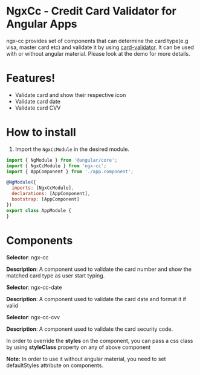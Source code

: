 # NgxCc - Credit Card Validator for Angular Apps

ngx-cc provides set of components that can determine the card type(e.g visa, master card etc) and validate it by using [card-validator](https://www.npmjs.com/package/card-validator).
It can be used with or without angular material. Please look at the demo for more details.

# Features!

  - Validate card and show their respective icon 
  - Validate card date
  - Validate card CVV

# How to install

1. Import the `NgxCcModule` in the desired module. 

```js
import { NgModule } from '@angular/core';
import { NgxCcModule } from 'ngx-cc';
import { AppComponent } from './app.component';

@NgModule({
  imports: [NgxCcModule],
  declarations: [AppComponent],
  bootstrap: [AppComponent]
})
export class AppModule {
}
```


# Components
 **Selector**: ngx-cc
 
 **Description**: A component used to validate the card number and show the matched card type as user start typing.
 
 **Selector**: ngx-cc-date
 
 **Description**: A component used to validate the card date and format it if valid
 
  **Selector**: ngx-cc-cvv
  
 **Description**: A component used to validate the card security code.
 
 In order to override the **styles** on the component, you can pass a css class by using **styleClass** property on any of above component

 **Note:**  In order to use it without angular material, you need to set defaultStyles attribute on components.

